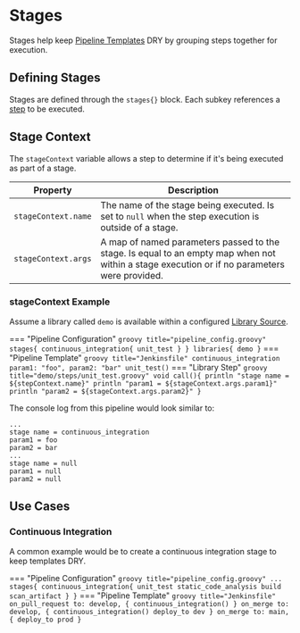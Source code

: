 # Stages

Stages help keep [Pipeline Templates](../pipeline-templates/overview.md) DRY by grouping steps together for execution.

## Defining Stages

Stages are defined through the `stages{}` block. Each subkey references a [step](steps.md) to be executed.

## Stage Context

The `stageContext` variable allows a step to determine if it's being executed as part of a stage.

| Property            | Description                                                                                                                                  |
|---------------------|----------------------------------------------------------------------------------------------------------------------------------------------|
| `stageContext.name` | The name of the stage being executed. Is set to `null` when the step execution is outside of a stage.                                        |
| `stageContext.args` | A map of named parameters passed to the stage. Is equal to an empty map when not within a stage execution or if no parameters were provided. |

### stageContext Example

Assume a library called `demo` is available within a configured [Library Source](../library-development/library-source.md).

=== "Pipeline Configuration"
    ``` groovy title="pipeline_config.groovy"
    stages{
      continuous_integration{
        unit_test
      }
    }
    libraries{
      demo
    }
    ```
=== "Pipeline Template"
    ``` groovy title="Jenkinsfile"
    continuous_integration param1: "foo", param2: "bar"
    unit_test()
    ```
=== "Library Step"
    ``` groovy title="demo/steps/unit_test.groovy"
    void call(){
      println "stage name = ${stepContext.name}"
      println "param1 = ${stageContext.args.param1}"
      println "param2 = ${stageContext.args.param2}"
    }
    ```

The console log from this pipeline would look similar to:

``` text
...
stage name = continuous_integration
param1 = foo
param2 = bar
...
stage name = null 
param1 = null
param2 = null
```

## Use Cases

### Continuous Integration

A common example would be to create a continuous integration stage to keep templates DRY.

=== "Pipeline Configuration"
    ``` groovy title="pipeline_config.groovy"
    ...
    stages{
      continuous_integration{
        unit_test
        static_code_analysis
        build
        scan_artifact
      }
    }
    ```
=== "Pipeline Template"
    ``` groovy title="Jenkinsfile"
    on_pull_request to: develop, {
      continuous_integration()
    }
    on_merge to: develop, {
      continuous_integration()
      deploy_to dev
    }
    on_merge to: main, {
      deploy_to prod
    }
    ```
